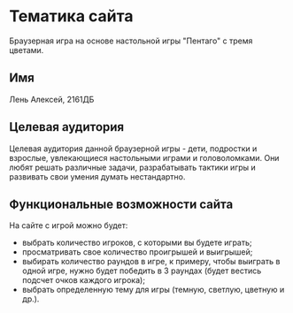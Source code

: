 # Тематика сайта

Браузерная игра на основе настольной игры "Пентаго" с тремя цветами.

## Имя

Лень Алексей, 2161ДБ

## Целевая аудитория

Целевая аудитория данной браузерной игры - дети, подростки и взрослые, увлекающиеся настольными играми и головоломками. Они любят решать различные задачи, разрабатывать тактики игры и развивать свои умения думать нестандартно.

## Функциональные возможности сайта
На сайте с игрой можно будет:
- выбрать количество игроков, с которыми вы будете играть;
- просматривать свое количество проигрышей и выигрышей;
- выбирать количество раундов в игре, к примеру, чтобы выиграть в одной игре, нужно будет победить в 3 раундах (будет вестись подсчет очков каждого игрока);
- выбрать определенную тему для игры (темную, светлую, цветную и др.).
